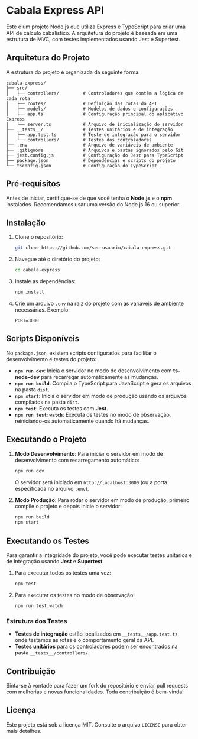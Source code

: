 
# Cabala Express API

Este é um projeto Node.js que utiliza Express e TypeScript para criar uma API de cálculo cabalístico. A arquitetura do projeto é baseada em uma estrutura de MVC, com testes implementados usando Jest e Supertest.

## Arquitetura do Projeto

A estrutura do projeto é organizada da seguinte forma:

```
cabala-express/
├── src/
│   ├── controllers/         # Controladores que contêm a lógica de cada rota
│   ├── routes/              # Definição das rotas da API
│   ├── models/              # Modelos de dados e configurações
│   ├── app.ts               # Configuração principal do aplicativo Express
│   └── server.ts            # Arquivo de inicialização do servidor
├── __tests__/               # Testes unitários e de integração
│   ├── app.test.ts          # Teste de integração para o servidor
│   └── controllers/         # Testes dos controladores
├── .env                     # Arquivo de variáveis de ambiente
├── .gitignore               # Arquivos e pastas ignorados pelo Git
├── jest.config.js           # Configuração do Jest para TypeScript
├── package.json             # Dependências e scripts do projeto
└── tsconfig.json            # Configuração do TypeScript
```

## Pré-requisitos

Antes de iniciar, certifique-se de que você tenha o **Node.js** e o **npm** instalados. Recomendamos usar uma versão do Node.js 16 ou superior.

## Instalação

1. Clone o repositório:
   ```bash
   git clone https://github.com/seu-usuario/cabala-express.git
   ```

2. Navegue até o diretório do projeto:
   ```bash
   cd cabala-express
   ```

3. Instale as dependências:
   ```bash
   npm install
   ```

4. Crie um arquivo `.env` na raiz do projeto com as variáveis de ambiente necessárias. Exemplo:
   ```env
   PORT=3000
   ```

## Scripts Disponíveis

No `package.json`, existem scripts configurados para facilitar o desenvolvimento e testes do projeto:

- **`npm run dev`**: Inicia o servidor no modo de desenvolvimento com **ts-node-dev** para recarregar automaticamente as mudanças.
- **`npm run build`**: Compila o TypeScript para JavaScript e gera os arquivos na pasta `dist`.
- **`npm start`**: Inicia o servidor em modo de produção usando os arquivos compilados na pasta `dist`.
- **`npm test`**: Executa os testes com **Jest**.
- **`npm run test:watch`**: Executa os testes no modo de observação, reiniciando-os automaticamente quando há mudanças.

## Executando o Projeto

1. **Modo Desenvolvimento**:
   Para iniciar o servidor em modo de desenvolvimento com recarregamento automático:

   ```bash
   npm run dev
   ```

   O servidor será iniciado em `http://localhost:3000` (ou a porta especificada no arquivo `.env`).

2. **Modo Produção**:
   Para rodar o servidor em modo de produção, primeiro compile o projeto e depois inicie o servidor:

   ```bash
   npm run build
   npm start
   ```

## Executando os Testes

Para garantir a integridade do projeto, você pode executar testes unitários e de integração usando **Jest** e **Supertest**.

1. Para executar todos os testes uma vez:
   ```bash
   npm test
   ```

2. Para executar os testes no modo de observação:
   ```bash
   npm run test:watch
   ```

### Estrutura dos Testes

- **Testes de integração** estão localizados em `__tests__/app.test.ts`, onde testamos as rotas e o comportamento geral da API.
- **Testes unitários** para os controladores podem ser encontrados na pasta `__tests__/controllers/`.

## Contribuição

Sinta-se à vontade para fazer um fork do repositório e enviar pull requests com melhorias e novas funcionalidades. Toda contribuição é bem-vinda!

## Licença

Este projeto está sob a licença MIT. Consulte o arquivo `LICENSE` para obter mais detalhes.
